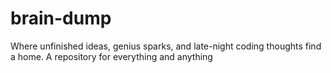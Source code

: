 # brain-dump
Where unfinished ideas, genius sparks, and late-night coding thoughts find a home. A repository for everything and anything

